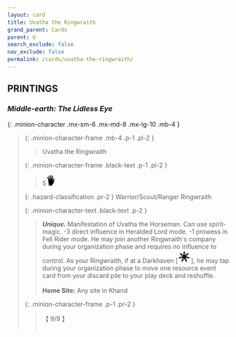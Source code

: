 ```yaml
---
layout: card
title: Uvatha the Ringwraith
grand_parent: Cards
parent: U
search_exclude: false
nav_exclude: false
permalink: /cards/uvatha-the-ringwraith/
---
```


## PRINTINGS


### _Middle-earth: The Lidless Eye_

{: .minion-character .mx-sm-6 .mx-md-8 .mx-lg-10 .mb-4 }
> {: .minion-character-frame .mb-4 .p-1 .pl-2 }
> > <div class="hazard-mp"></div>
> > <div class="card-name">Uvatha the Ringwraith</div>
>
> {: .minion-character-frame .black-text .p-1 .pl-2 }
> > 5![](/assets/images/di.svg)
>
> {: .hazard-classification .pr-2 }
> Warrior/Scout/Ranger Ringwraith
>
> {: .minion-character-text .black-text .p-2 }
> > _**Unique.**_ Manifestation of Uvatha the Horseman. Can use spirit-magic. -3 direct influence in Heralded Lord mode. -1 prowess in Fell Rider mode. He may join another Ringwraith's company during your organization phase and requires no influence to control. As your Ringwraith, if at a Darkhaven \[![](/assets/images/dark-haven.svg)], he may tap during your organization phase to move one resource event card from your discard pile to your play deck and reshuffle.   <br><br>**Home Site:** Any site in Khand 
>
> {: .minion-character-frame .p-1 .pr-2 }
> > <div class="card-shield">【 9/9 】</div>
> > <div class="card-corruption-white">&nbsp;</div>
